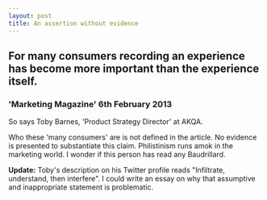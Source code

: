 ```yaml
---
layout: post
title: An assertion without evidence
---
```


## For many consumers recording an experience has become more important than the experience itself.

### 'Marketing Magazine' 6th February 2013

So says Toby Barnes, 'Product Strategy Director' at AKQA.

Who these 'many consumers' are is not defined in the article. No evidence is presented to substantiate this claim. Philistinism runs amok in the marketing world. I wonder if this person has read any Baudrillard.

**Update:** Toby's description on his Twitter profile reads "Infiltrate, understand, then interfere". I could write an essay on why that assumptive and inappropriate statement is problematic.